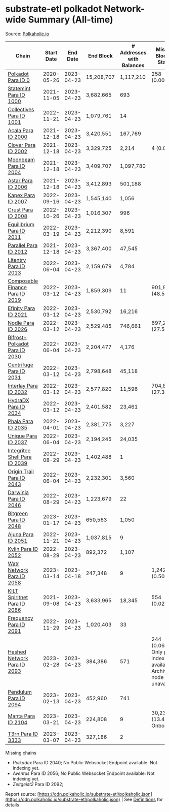 # substrate-etl polkadot Network-wide Summary (All-time)

Source: [Polkaholic.io](https://polkaholic.io)


| Chain            | Start Date | End Date | End Block | # Addresses with Balances | Missing Blocks / Status |
| ---------------- | ---------- | ---------| --------- | ------------------------- | ----------------------- |
| [Polkadot Para ID 0](/polkadot/0-polkadot) | 2020-05-26 | 2023-04-23 | 15,208,707 |  1,117,210 | 258 (0.00%)  |
| [Statemint Para ID 1000](/polkadot/1000-statemint) | 2021-11-05 | 2023-04-23 | 3,682,665 |  693 |    |
| [Collectives Para ID 1001](/polkadot/1001-collectives) | 2022-11-21 | 2023-04-23 | 1,079,761 |  14 |    |
| [Acala Para ID 2000](/polkadot/2000-acala) | 2021-12-18 | 2023-04-23 | 3,420,551 |  167,769 |    |
| [Clover Para ID 2002](/polkadot/2002-clover) | 2021-12-18 | 2023-04-23 | 3,329,725 |  2,214 | 4 (0.00%)  |
| [Moonbeam Para ID 2004](/polkadot/2004-moonbeam) | 2021-12-18 | 2023-04-23 | 3,409,707 |  1,097,780 |    |
| [Astar Para ID 2006](/polkadot/2006-astar) | 2021-12-18 | 2023-04-23 | 3,412,893 |  501,188 |    |
| [Kapex Para ID 2007](/polkadot/2007-kapex) | 2022-09-16 | 2023-04-23 | 1,545,140 |  1,056 |    |
| [Crust Para ID 2008](/polkadot/2008-crust) | 2022-10-26 | 2023-04-23 | 1,016,307 |  996 |    |
| [Equilibrium Para ID 2011](/polkadot/2011-equilibrium) | 2022-03-19 | 2023-04-23 | 2,212,390 |  8,591 |    |
| [Parallel Para ID 2012](/polkadot/2012-parallel) | 2021-12-18 | 2023-04-23 | 3,367,400 |  47,545 |    |
| [Litentry Para ID 2013](/polkadot/2013-litentry) | 2022-06-04 | 2023-04-23 | 2,159,679 |  4,784 |    |
| [Composable Finance Para ID 2019](/polkadot/2019-composable) | 2022-03-12 | 2023-04-23 | 1,859,309 |  11 | 901,932 (48.51%)  |
| [Efinity Para ID 2021](/polkadot/2021-efinity) | 2022-03-12 | 2023-04-23 | 2,530,792 |  16,216 |    |
| [Nodle Para ID 2026](/polkadot/2026-nodle) | 2022-03-12 | 2023-04-23 | 2,529,485 |  746,661 | 697,249 (27.56%)  |
| [Bifrost-Polkadot Para ID 2030](/polkadot/2030-bifrost-dot) | 2022-06-04 | 2023-04-23 | 2,204,477 |  4,176 |    |
| [Centrifuge Para ID 2031](/polkadot/2031-centrifuge) | 2022-03-12 | 2023-04-23 | 2,798,648 |  45,118 |    |
| [Interlay Para ID 2032](/polkadot/2032-interlay) | 2022-03-12 | 2023-04-23 | 2,577,820 |  11,596 | 704,852 (27.34%)  |
| [HydraDX Para ID 2034](/polkadot/2034-hydradx) | 2022-03-12 | 2023-04-23 | 2,401,582 |  23,461 |    |
| [Phala Para ID 2035](/polkadot/2035-phala) | 2022-04-01 | 2023-04-23 | 2,381,775 |  3,227 |    |
| [Unique Para ID 2037](/polkadot/2037-unique) | 2022-06-04 | 2023-04-23 | 2,194,245 |  24,035 |    |
| [Integritee Shell Para ID 2039](/polkadot/2039-integritee-shell) | 2022-08-29 | 2023-04-23 | 1,402,488 |  1 |    |
| [Origin Trail Para ID 2043](/polkadot/2043-origintrail) | 2022-06-04 | 2023-04-23 | 2,232,301 |  3,560 |    |
| [Darwinia Para ID 2046](/polkadot/2046-darwinia) | 2022-08-29 | 2023-04-23 | 1,223,679 |  22 |    |
| [Bitgreen Para ID 2048](/polkadot/2048-bitgreen) | 2023-01-17 | 2023-04-23 | 650,563 |  1,050 |    |
| [Ajuna Para ID 2051](/polkadot/2051-ajuna) | 2022-11-21 | 2023-04-23 | 1,037,815 |  9 |    |
| [Kylin Para ID 2052](/polkadot/2052-kylin) | 2022-08-29 | 2023-04-23 | 892,372 |  1,107 |    |
| [Watr Network Para ID 2058](/polkadot/2058-watr) | 2023-03-14 | 2023-04-18 | 247,348 |  9 | 1,242 (0.50%)  |
| [KILT Spiritnet Para ID 2086](/polkadot/2086-kilt) | 2021-09-08 | 2023-04-23 | 3,633,965 |  18,345 | 554 (0.02%)  |
| [Frequency Para ID 2091](/polkadot/2091-frequency) | 2022-11-29 | 2023-04-23 | 1,020,403 |  33 |    |
| [Hashed Network Para ID 2093](/polkadot/2093-hashed) | 2023-02-28 | 2023-04-23 | 384,386 |  571 | 244 (0.06%) Only partial index available: Archive node unavailable |
| [Pendulum Para ID 2094](/polkadot/2094-pendulum) | 2023-02-13 | 2023-04-23 | 452,960 |  741 |    |
| [Manta Para ID 2104](/polkadot/2104-manta) | 2023-03-21 | 2023-04-23 | 224,808 |  9 | 30,236 (13.45%) Onboarding |
| [T3rn Para ID 3333](/polkadot/3333-t3rn) | 2023-03-07 | 2023-04-23 | 327,186 |  2 |    |

Missing chains


* *Polkadex* Para ID 2040; No Public Websocket Endpoint available: Not indexing yet.
* *Aventus* Para ID 2056; No Public Websocket Endpoint available: Not indexing yet.
* *Zeitgeist2* Para ID 2092; 

Report source: [https://cdn.polkaholic.io/substrate-etl/polkaholic.json](https://cdn.polkaholic.io/substrate-etl/polkaholic.json) | See [Definitions](/DEFINITIONS.md) for details
